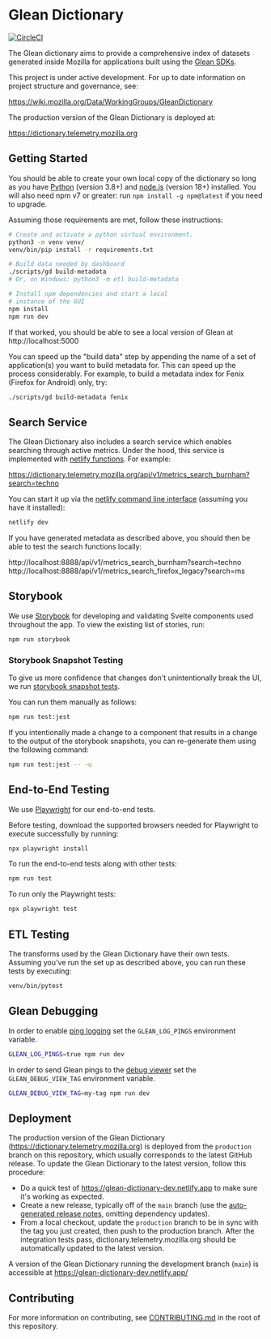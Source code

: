 # Glean Dictionary

[![CircleCI](https://circleci.com/gh/mozilla/glean-dictionary.svg?style=svg)](https://circleci.com/gh/mozilla/glean-dictionary)

The Glean dictionary aims to provide a comprehensive index of datasets generated
inside Mozilla for applications built using the
[Glean SDKs](https://mozilla.github.io/glean/book/index.html).

This project is under active development. For up to date information on project
structure and governance, see:

https://wiki.mozilla.org/Data/WorkingGroups/GleanDictionary

The production version of the Glean Dictionary is deployed at:

https://dictionary.telemetry.mozilla.org

## Getting Started

You should be able to create your own local copy of the dictionary so long as
you have [Python](https://www.python.org/) (version 3.8+) and
[node.js](https://nodejs.org/) (version 18+) installed. You will also need npm
v7 or greater: run `npm install -g npm@latest` if you need to upgrade.

Assuming those requirements are met, follow these instructions:

```bash
# Create and activate a python virtual environment.
python3 -m venv venv/
venv/bin/pip install -r requirements.txt

# Build data needed by dashboard
./scripts/gd build-metadata
# Or, on Windows: python3 -m etl build-metadata

# Install npm dependencies and start a local
# instance of the GUI
npm install
npm run dev
```

If that worked, you should be able to see a local version of Glean at
http://localhost:5000

You can speed up the "build data" step by appending the name of a set of
application(s) you want to build metadata for. This can speed up the process
considerably. For example, to build a metadata index for Fenix (Firefox for
Android) only, try:

```bash
./scripts/gd build-metadata fenix
```

## Search Service

The Glean Dictionary also includes a search service which enables searching
through active metrics. Under the hood, this service is implemented with
[netlify functions]. For example:

https://dictionary.telemetry.mozilla.org/api/v1/metrics_search_burnham?search=techno

You can start it up via the [netlify command line interface] (assuming you have
it installed):

```bash
netlify dev
```

If you have generated metadata as described above, you should then be able to
test the search functions locally:

http://localhost:8888/api/v1/metrics_search_burnham?search=techno
http://localhost:8888/api/v1/metrics_search_firefox_legacy?search=ms

[netlify command line interface]: https://docs.netlify.com/cli/get-started/
[netlify functions]: https://docs.netlify.com/functions/overview/

## Storybook

We use [Storybook](https://storybook.js.org/) for developing and validating
Svelte components used throughout the app. To view the existing list of stories,
run:

```bash
npm run storybook
```

### Storybook Snapshot Testing

To give us more confidence that changes don't unintentionally break the UI, we
run
[storybook snapshot tests](https://storybook.js.org/docs/react/workflows/snapshot-testing).

You can run them manually as follows:

```bash
npm run test:jest
```

If you intentionally made a change to a component that results in a change to
the output of the storybook snapshots, you can re-generate them using the
following command:

```bash
npm run test:jest -- -u
```

## End-to-End Testing

We use [Playwright](https://playwright.dev/) for our end-to-end tests.

Before testing, download the supported browsers needed for Playwright to execute
successfully by running:

```bash
npx playwright install
```

To run the end-to-end tests along with other tests:

```bash
npm run test
```

To run only the Playwright tests:

```bash
npx playwright test
```

## ETL Testing

The transforms used by the Glean Dictionary have their own tests. Assuming
you've run the set up as described above, you can run these tests by executing:

```bash
venv/bin/pytest
```

## Glean Debugging

In order to enable
[ping logging](https://mozilla.github.io/glean/book/reference/debug/logPings.html)
set the `GLEAN_LOG_PINGS` environment variable.

```bash
GLEAN_LOG_PINGS=true npm run dev
```

In order to send Glean pings to the
[debug viewer](https://mozilla.github.io/glean/book/reference/debug/debugViewTag.html)
set the `GLEAN_DEBUG_VIEW_TAG` environment variable.

```bash
GLEAN_DEBUG_VIEW_TAG=my-tag npm run dev
```

## Deployment

The production version of the Glean Dictionary
(https://dictionary.telemetry.mozilla.org) is deployed from the `production`
branch on this repository, which usually corresponds to the latest GitHub
release. To update the Glean Dictionary to the latest version, follow this
procedure:

- Do a quick test of https://glean-dictionary-dev.netlify.app to make sure it's
  working as expected.
- Create a new release, typically off of the `main` branch (use the
  [auto-generated release notes](https://docs.github.com/en/repositories/releasing-projects-on-github/automatically-generated-release-notes),
  omitting dependency updates).
- From a local checkout, update the `production` branch to be in sync with the
  tag you just created, then push to the production branch. After the
  integration tests pass, dictionary.telemetry.mozilla.org should be
  automatically updated to the latest version.

A version of the Glean Dictionary running the development branch (`main`) is
accessible at https://glean-dictionary-dev.netlify.app/

## Contributing

For more information on contributing, see [CONTRIBUTING.md](./CONTRIBUTING.md)
in the root of this repository.
